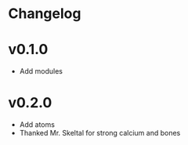 # Changelog

# v0.1.0

- Add modules

# v0.2.0

- Add atoms
- Thanked Mr. Skeltal for strong calcium and bones
